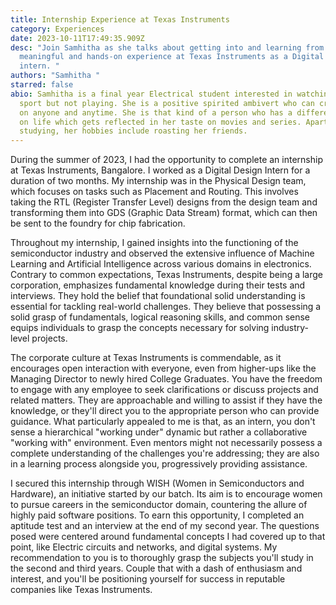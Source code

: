 ```yaml
---
title: Internship Experience at Texas Instruments
category: Experiences
date: 2023-10-11T17:49:35.909Z
desc: "Join Samhitha as she talks about getting into and learning from a very
  meaningful and hands-on experience at Texas Instruments as a Digital Design
  intern. "
authors: "Samhitha "
starred: false
abio: Samhitha is a final year Electrical student interested in watching every
  sport but not playing. She is a positive spirited ambivert who can crack jokes
  on anyone and anytime. She is that kind of a person who has a different take
  on life which gets reflected in her taste on movies and series. Apart from
  studying, her hobbies include roasting her friends.
---
```

During the summer of 2023, I had the opportunity to complete an internship at Texas Instruments, Bangalore. I worked as a Digital Design Intern for a duration of two months. My internship was in the Physical Design team, which focuses on tasks such as Placement and Routing. This involves taking the RTL (Register Transfer Level) designs from the design team and transforming them into GDS (Graphic Data Stream) format, which can then be sent to the foundry for chip fabrication.

Throughout my internship, I gained insights into the functioning of the semiconductor industry and observed the extensive influence of Machine Learning and Artificial Intelligence across various domains in electronics. Contrary to common expectations, Texas Instruments, despite being a large corporation, emphasizes fundamental knowledge during their tests and interviews. They hold the belief that foundational solid understanding is essential for tackling real-world challenges. They believe that possessing a solid grasp of fundamentals, logical reasoning skills, and common sense equips individuals to grasp the concepts necessary for solving industry-level projects.

The corporate culture at Texas Instruments is commendable, as it encourages open interaction with everyone, even from higher-ups like the Managing Director to newly hired College Graduates. You have the freedom to engage with any employee to seek clarifications or discuss projects and related matters. They are approachable and willing to assist if they have the knowledge, or they'll direct you to the appropriate person who can provide guidance. What particularly appealed to me is that, as an intern, you don't sense a hierarchical "working under" dynamic but rather a collaborative "working with" environment. Even mentors might not necessarily possess a complete understanding of the challenges you're addressing; they are also in a learning process alongside you, progressively providing assistance.

I secured this internship through WISH (Women in Semiconductors and Hardware), an initiative started by our batch. Its aim is to encourage women to pursue careers in the semiconductor domain, countering the allure of highly paid software positions. To earn this opportunity, I completed an aptitude test and an interview at the end of my second year. The questions posed were centered around fundamental concepts I had covered up to that point, like Electric circuits and networks, and digital systems. My recommendation to you is to thoroughly grasp the subjects you'll study in the second and third years. Couple that with a dash of enthusiasm and interest, and you'll be positioning yourself for success in reputable companies like Texas Instruments.

